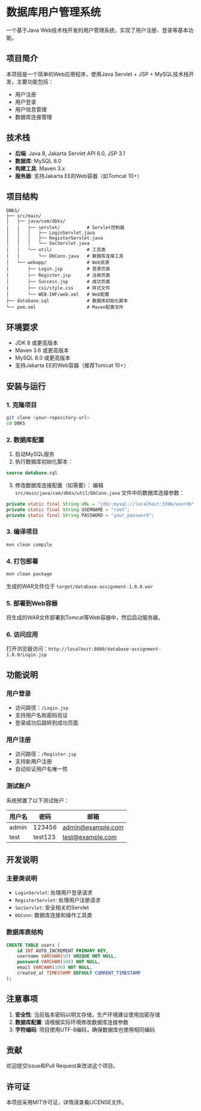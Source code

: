 # 数据库用户管理系统

一个基于Java Web技术栈开发的用户管理系统，实现了用户注册、登录等基本功能。

## 项目简介

本项目是一个简单的Web应用程序，使用Java Servlet + JSP + MySQL技术栈开发，主要功能包括：

- 用户注册
- 用户登录
- 用户信息管理
- 数据库连接管理

## 技术栈

- **后端**: Java 8, Jakarta Servlet API 6.0, JSP 3.1
- **数据库**: MySQL 8.0
- **构建工具**: Maven 3.x
- **服务器**: 支持Jakarta EE的Web容器（如Tomcat 10+）

## 项目结构

```
DBKS/
├── src/main/
│   ├── java/com/dbks/
│   │   ├── servlet/          # Servlet控制器
│   │   │   ├── LoginServlet.java
│   │   │   ├── RegisterServlet.java
│   │   │   └── SecServlet.java
│   │   └── util/             # 工具类
│   │       └── DbConn.java   # 数据库连接工具
│   └── webapp/               # Web资源
│       ├── Login.jsp         # 登录页面
│       ├── Register.jsp      # 注册页面
│       ├── Success.jsp       # 成功页面
│       ├── css/style.css     # 样式文件
│       └── WEB-INF/web.xml   # Web配置
├── database.sql              # 数据库初始化脚本
└── pom.xml                   # Maven配置文件
```

## 环境要求

- JDK 8 或更高版本
- Maven 3.6 或更高版本
- MySQL 8.0 或更高版本
- 支持Jakarta EE的Web容器（推荐Tomcat 10+）

## 安装与运行

### 1. 克隆项目

```bash
git clone <your-repository-url>
cd DBKS
```

### 2. 数据库配置

1. 启动MySQL服务
2. 执行数据库初始化脚本：

```sql
source database.sql
```

3. 修改数据库连接配置（如需要）：
   编辑 `src/main/java/com/dbks/util/DbConn.java` 文件中的数据库连接参数：

```java
private static final String URL = "jdbc:mysql://localhost:3306/userdb";
private static final String USERNAME = "root";
private static final String PASSWORD = "your_password";
```

### 3. 编译项目

```bash
mvn clean compile
```

### 4. 打包部署

```bash
mvn clean package
```

生成的WAR文件位于 `target/database-assignment-1.0.0.war`

### 5. 部署到Web容器

将生成的WAR文件部署到Tomcat等Web容器中，然后启动服务器。

### 6. 访问应用

打开浏览器访问：`http://localhost:8080/database-assignment-1.0.0/Login.jsp`

## 功能说明

### 用户登录
- 访问路径：`/Login.jsp`
- 支持用户名和密码验证
- 登录成功后跳转到成功页面

### 用户注册
- 访问路径：`/Register.jsp`
- 支持新用户注册
- 自动验证用户名唯一性

### 测试账户

系统预置了以下测试账户：

| 用户名 | 密码 | 邮箱 |
|--------|------|------|
| admin | 123456 | admin@example.com |
| test | test123 | test@example.com |

## 开发说明

### 主要类说明

- `LoginServlet`: 处理用户登录请求
- `RegisterServlet`: 处理用户注册请求
- `SecServlet`: 安全相关的Servlet
- `DbConn`: 数据库连接和操作工具类

### 数据库表结构

```sql
CREATE TABLE users (
    id INT AUTO_INCREMENT PRIMARY KEY,
    username VARCHAR(50) UNIQUE NOT NULL,
    password VARCHAR(100) NOT NULL,
    email VARCHAR(100) NOT NULL,
    created_at TIMESTAMP DEFAULT CURRENT_TIMESTAMP
);
```

## 注意事项

1. **安全性**: 当前版本密码以明文存储，生产环境建议使用加密存储
2. **数据库配置**: 请根据实际环境修改数据库连接参数
3. **字符编码**: 项目使用UTF-8编码，确保数据库也使用相同编码

## 贡献

欢迎提交Issue和Pull Request来改进这个项目。

## 许可证

本项目采用MIT许可证，详情请查看LICENSE文件。
